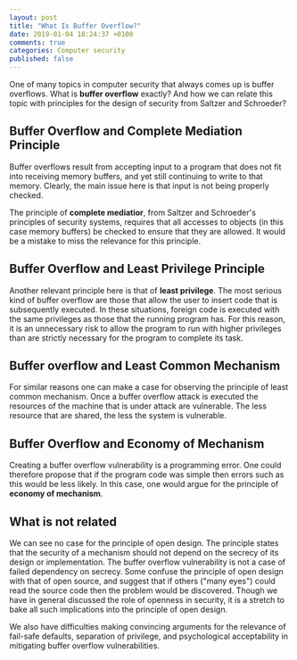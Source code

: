 ```yaml
---
layout: post
title: "What Is Buffer Overflow?"
date: 2019-01-04 18:24:37 +0100
comments: true
categories: Computer security 
published: false
---
```

One of many topics in computer security that always comes up is buffer overflows. What is <b>buffer overflow</b> exactly? And how we can relate this topic with principles for the design of security from Saltzer and Schroeder?

<h2>Buffer Overflow and Complete Mediation Principle</h2>
Buffer overflows result from accepting input to a program that does not fit into receiving memory buffers, and yet still continuing to write to that memory. Clearly, the main issue here is that input is not being properly checked.

<!-- more -->

The principle of <b>complete mediatior</b>, from Saltzer and Schroeder's principles of security systems, requires that all accesses to objects (in this case memory buffers) be checked to ensure that they are allowed. It would be a mistake to miss the relevance for this principle. 

<h2>Buffer Overflow and Least Privilege Principle</h2>

Another relevant principle here is that of <b>least privilege</b>. The most serious kind of buffer overflow are those that allow the user to insert code that is subsequently executed. In these situations, foreign code is executed with the same privileges as those that the running program has. For this reason, it is an unnecessary risk to allow the program to run with higher privileges than are strictly necessary for the program to complete its task.

<h2>Buffer overflow and Least Common Mechanism</h2>
For similar reasons one can make a case for observing the principle of least common mechanism. Once a buffer overflow attack is executed the resources of the machine that is under attack are vulnerable. The less resource that are shared, the less the system is vulnerable.

<h2>Buffer Overflow and Economy of Mechanism</h2>
Creating a buffer overflow vulnerability is a programming error. One could therefore propose that if the program code was simple then errors such as this would be less likely. In this case, one would argue for the principle of <b>economy of mechanism</b>.


<h2>What is not related</h2>
We can see no case for the principle of open design. The principle states that the security of a mechanism should not depend on the secrecy of its design or implementation. The buffer overflow vulnerability is not a case of failed dependency on secrecy. Some confuse the principle of open design with that of open source, and suggest that if others ("many eyes") could read the source code then the problem would be discovered. Though we have in general discussed the role of openness in
security, it is a stretch to bake all such implications into the principle of open design.

We also have difficulties making convincing arguments for the relevance of fail-safe defaults, separation of privilege, and psychological acceptability in mitigating buffer overflow vulnerabilities.
